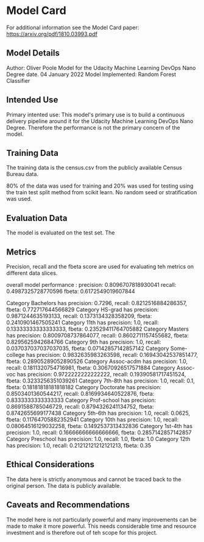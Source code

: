 # Model Card

For additional information see the Model Card paper: https://arxiv.org/pdf/1810.03993.pdf

## Model Details
Author: Oliver Poole
Model for the Udacity Machine Learning DevOps Nano Degree
date. 04 January 2022
Model Implemented: Random Forest Classifier

## Intended Use
Primary intented use:
This model's primary use is to build a continuous delivery pipeline around it for the Udacity Machine Learning DevOps Nano Degree.
Therefore the performance is not the primary concern of the model.

## Training Data
The training data is the census.csv from the publicly available Census Bureau data.

80% of the data was used for training and 20% was used for testing using the train test split method from scikit learn. No random seed or stratification was used.

## Evaluation Data
The model is evaluated on the test set. The 

## Metrics
Precision, recall and the fbeta score are used for evaluating teh metrics on different data slices.

overall model performance :
precision: 0.8096707818930041
recall: 0.4987325728770596
fbeta: 0.6172549019607844

Category  Bachelors has precision: 0.7296, recall: 0.8212516884286357, fbeta: 0.772717644566829
Category  HS-grad has precision: 0.9871244635193133, recall: 0.1373134328358209, fbeta: 0.2410901467505241
Category  11th has precision: 1.0, recall: 0.13333333333333333, fbeta: 0.23529411764705882
Category  Masters has precision: 0.8009708737864077, recall: 0.8602711157455682, fbeta: 0.8295625942684766
Category  9th has precision: 1.0, recall: 0.037037037037037035, fbeta: 0.07142857142857142
Category  Some-college has precision: 0.9832635983263598, recall: 0.16943042537851477, fbeta: 0.28905289052890526
Category  Assoc-acdm has precision: 1.0, recall: 0.1811320754716981, fbeta: 0.30670926517571884
Category  Assoc-voc has precision: 0.9722222222222222, recall: 0.19390581717451524, fbeta: 0.3233256351039261
Category  7th-8th has precision: 1.0, recall: 0.1, fbeta: 0.18181818181818182
Category  Doctorate has precision: 0.8503401360544217, recall: 0.8169934640522876, fbeta: 0.8333333333333333
Category  Prof-school has precision: 0.8691588785046729, recall: 0.8794326241134752, fbeta: 0.8742655699177438
Category  5th-6th has precision: 1.0, recall: 0.0625, fbeta: 0.11764705882352941
Category  10th has precision: 1.0, recall: 0.08064516129032258, fbeta: 0.1492537313432836
Category  1st-4th has precision: 1.0, recall: 0.16666666666666666, fbeta: 0.2857142857142857
Category  Preschool has precision: 1.0, recall: 1.0, fbeta: 1.0
Category  12th has precision: 1.0, recall: 0.21212121212121213, fbeta: 0.35

## Ethical Considerations
The data here is strictly anonymous and cannot be traced back to the original person. The data is publicly available.

## Caveats and Recommendations
The model here is not particularly powerful and many improvements can be made to make it more powerful. This needs considerable time and resource investment and is therefore out of teh scope for this project.